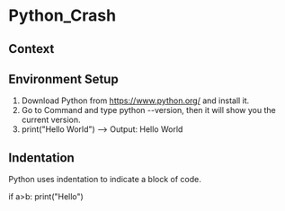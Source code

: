 # Python_Crash
## Context
## Environment Setup
 1) Download Python from https://www.python.org/ and install it.
 2) Go to Command and type python --version, then it will show you the current version.
 3) print("Hello World") --> Output: Hello World
## Indentation
Python uses indentation to indicate a block of code.

if a>b:
  print("Hello")
